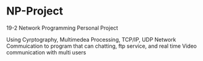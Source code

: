# NP-Project
19-2 Network Programming Personal Project

Using Cyrptography, Multimedea Processing, TCP/IP, UDP Network Commuication to program that can chatting, ftp service, and real time Video communication with multi users

